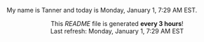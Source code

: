 My name is Tanner and today is Monday, January 1, 7:29 AM EST.

<p align="center">This <i>README</i> file is generated <b>every 3 hours</b>!</br>Last refresh: Monday, January 1, 7:29 AM EST<br /></p>
